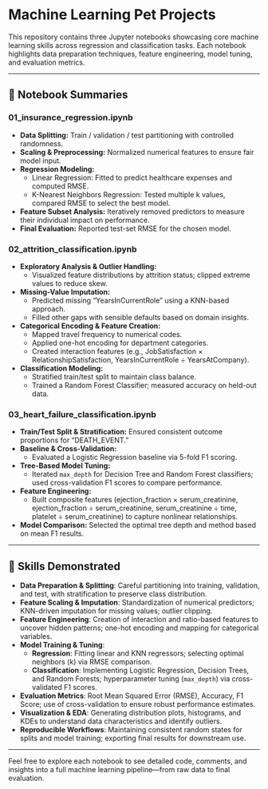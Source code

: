 # Machine Learning Pet Projects

This repository contains three Jupyter notebooks showcasing core machine learning skills across regression and classification tasks. Each notebook highlights data preparation techniques, feature engineering, model tuning, and evaluation metrics.

---

## 📁 Notebook Summaries

### 01_insurance_regression.ipynb
- **Data Splitting:** Train / validation / test partitioning with controlled randomness.  
- **Scaling & Preprocessing:** Normalized numerical features to ensure fair model input.  
- **Regression Modeling:**  
  - Linear Regression: Fitted to predict healthcare expenses and computed RMSE.  
  - K-Nearest Neighbors Regression: Tested multiple k values, compared RMSE to select the best model.  
- **Feature Subset Analysis:** Iteratively removed predictors to measure their individual impact on performance.  
- **Final Evaluation:** Reported test-set RMSE for the chosen model.

### 02_attrition_classification.ipynb
- **Exploratory Analysis & Outlier Handling:**  
  - Visualized feature distributions by attrition status; clipped extreme values to reduce skew.  
- **Missing-Value Imputation:**  
  - Predicted missing “YearsInCurrentRole” using a KNN-based approach.  
  - Filled other gaps with sensible defaults based on domain insights.  
- **Categorical Encoding & Feature Creation:**  
  - Mapped travel frequency to numerical codes.  
  - Applied one-hot encoding for department categories.  
  - Created interaction features (e.g., JobSatisfaction × RelationshipSatisfaction, YearsInCurrentRole ÷ YearsAtCompany).  
- **Classification Modeling:**  
  - Stratified train/test split to maintain class balance.  
  - Trained a Random Forest Classifier; measured accuracy on held-out data.

### 03_heart_failure_classification.ipynb
- **Train/Test Split & Stratification:** Ensured consistent outcome proportions for “DEATH_EVENT.”  
- **Baseline & Cross-Validation:**  
  - Evaluated a Logistic Regression baseline via 5-fold F1 scoring.  
- **Tree-Based Model Tuning:**  
  - Iterated `max_depth` for Decision Tree and Random Forest classifiers; used cross-validation F1 scores to compare performance.  
- **Feature Engineering:**  
  - Built composite features (ejection_fraction × serum_creatinine, ejection_fraction ÷ serum_creatinine, serum_creatinine ÷ time, platelet ÷ serum_creatinine) to capture nonlinear relationships.  
- **Model Comparison:** Selected the optimal tree depth and method based on mean F1 results.

---

## 🔧 Skills Demonstrated

- **Data Preparation & Splitting**: Careful partitioning into training, validation, and test, with stratification to preserve class distribution.
- **Feature Scaling & Imputation**: Standardization of numerical predictors; KNN-driven imputation for missing values; outlier clipping.
- **Feature Engineering**: Creation of interaction and ratio-based features to uncover hidden patterns; one-hot encoding and mapping for categorical variables.
- **Model Training & Tuning**:  
  - **Regression**: Fitting linear and KNN regressors; selecting optimal neighbors (k) via RMSE comparison.  
  - **Classification**: Implementing Logistic Regression, Decision Trees, and Random Forests; hyperparameter tuning (`max_depth`) via cross-validated F1 scores.
- **Evaluation Metrics**: Root Mean Squared Error (RMSE), Accuracy, F1 Score; use of cross-validation to ensure robust performance estimates.
- **Visualization & EDA**: Generating distribution plots, histograms, and KDEs to understand data characteristics and identify outliers.
- **Reproducible Workflows**: Maintaining consistent random states for splits and model training; exporting final results for downstream use.

---

Feel free to explore each notebook to see detailed code, comments, and insights into a full machine learning pipeline—from raw data to final evaluation.


